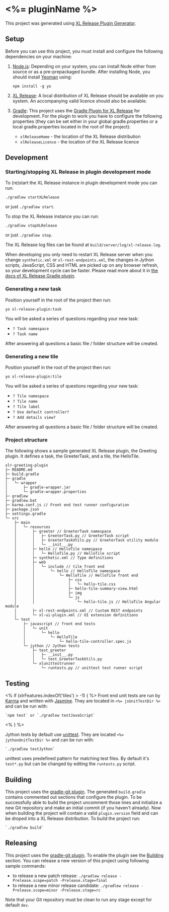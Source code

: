 # <%= pluginName %>

This project was generated using [XL Release Plugin Generator](https://github.com/xebialabs/generator-xl-release-plugin).

## Setup

Before you can use this project, you must install and configure the following dependencies on your machine:

1. [Node.js](https://nodejs.org/en/): Depending on your system, you can install Node either from source or as a pre-prepackaged bundle. After installing Node, you should install [Yeoman](http://yeoman.io) using:

    `npm install -g yo`

2. [XL Release](https://xebialabs.com/products/xl-release/): A local distribution of XL Release should be available on you system. An accompanying valid licence should also be available.

3. [Gradle](http://gradle.org/): This project uses the [Gradle Plugin for XL Release](https://github.com/xebialabs/gradle-xl-release-plugin-plugin) for development. For the plugin to work you have to configure the following properties (they can be set either in your global gradle.properties or a local gradle.properties located in the root of the project):

    * `xlReleaseHome` - the location of the XL Release distribution
    * `xlReleaseLicence` - the location of the XL Release licence 


## Development

### Starting/stopping XL Release in plugin development mode

To (re)start the XL Release instance in plugin development mode you can run:

    ./gradlew startXLRelease
    
or just `./gradlew start`.

To stop the XL Release instance you can run:

    ./gradlew stopXLRelease
    
or just `./gradlew stop`.
    
The XL Release log files can be found at `build/server/log/xl-release.log`.

When developing you only need to restart XL Release server when you change `synthetic.xml` or `xl-rest-endpoints.xml`, the changes in Jython scripts, JavaScript, CSS and HTML are picked up on any browser refresh, so your development cycle can be faster. Please read more about it in [the docs of XL Release Gradle plugin](https://github.com/xebialabs/gradle-xl-release-plugin-plugin).

### Generating a new task

Position yourself in the root of the project then run:

`yo xl-release-plugin:task`

You will be asked a series of questions regarding your new task:

* `? Task namespace`
* `? Task name`

After answering all questions a basic file / folder structure will be created.

### Generating a new tile

Position yourself in the root of the project then run:

`yo xl-release-plugin:tile`

You will be asked a series of questions regarding your new task:

* `? Tile namespace`
* `? Tile name`
* `? Tile label`
* `? Use default controller?`
* `? Add details view?`

After answering all questions a basic file / folder structure will be created.

### Project structure

The following shows a sample generated XL Release plugin, the Greeting plugin. It defines a task, the GreeterTask, and a tile, the HelloTile.

```
xlr-greeting-plugin
├─ README.md
├─ build.gradle
├─ gradle
│   └─ wrapper
│       ├─ gradle-wrapper.jar
│       └─ gradle-wrapper.properties
├─ gradlew
├─ gradlew.bat
├─ karma.conf.js // Front end test runner configuration
├─ package.json
├─ settings.gradle
└─ src
    ├─ main
    │   └─ resources
    │       ├─ greeter // GreeterTask namespace
    │       │   ├─ GreeterTask.py // GreeterTask script
    │       │   ├─ GreeterTaskUtils.py // GreeterTask utility module
    │       │   └─ __init__.py
    │       ├─ hello // HelloTile namespace
    │       │   └─ HelloTile.py // HelloTile script
    │       ├─ synthetic.xml // Type definitions
    │       ├─ web
    │       │   └─ include // tile front end
    │       │       └─ hello // HelloTile namespace
    │       │           └─ HelloTile // HelloTile front end
    │       │               ├─ css
    │       │               │   └─ hello-tile.css
    │       │               ├─ hello-tile-summary-view.html
    │       │               ├─ img
    │       │               └─ js
    │       │                   └─ hello-tile.js // HelloTile Angular module
    │       ├─ xl-rest-endpoints.xml // Custom REST endpoints
    │       └─ xl-ui-plugin.xml // UI extension definitions
    └─ test
        ├─ javascript // front end tests
        │   └─ unit
        │       └─ hello
        │           └─ HelloTile
        │               └─ hello-tile-controller.spec.js
        └─ jython // Jython tests
            ├─ test_greeter
            │   ├─ __init__.py
            │   └─ test_GreeterTaskUtils.py
            └─ xlunittestrunner
                └─ runtests.py // unittest test runner script
```

## Testing
<% if (xlrFeatures.indexOf('tiles') > -1)  { %>
Front end unit tests are run by [Karma](https://karma-runner.github.io) and written with [Jasmine](http://jasmine.github.io/). They are located in `<%= jsUnitTestDir %>` and can be run with:

    `npm test` or `./gradlew testJavaScript`
<% } %>

Jython tests by default use [unittest](https://docs.python.org/2.7/library/unittest.html). They are located `<%= jythonUnitTestDir %>` and can be run with:

    `./gradlew testJython`

unittest uses predefined pattern for matching test files. By default it's `test*.py` but can be changed by editing the `runtests.py` script.

## <a name="building">Building

This project uses the [gradle-git plugin](https://github.com/ajoberstar/gradle-git). The generated `build.gradle` contains commented out sections that configure the plugin. To be successfully able to build the project uncomment those lines and initialize a new Git repository and make an initial commit (if you haven't already). Now when building the project will contain a valid `plugin.version` field and can be droped into a XL Release distribution. To build the project run:

    `./gradlew build`

## Releasing

This project uses the [gradle-git plugin](https://github.com/ajoberstar/gradle-git). To enable the plugin see the [Building](#building) section. You can release a new version of this project using following sample commands:

* to release a new patch release: `./gradlew release -Prelease.scope=patch -Prelease.stage=final`
* to release a new minor release candidate: `./gradlew release -Prelease.scope=minor -Prelease.stage=rc`

Note that your Git repository must be clean to run any stage except for default `dev`.
